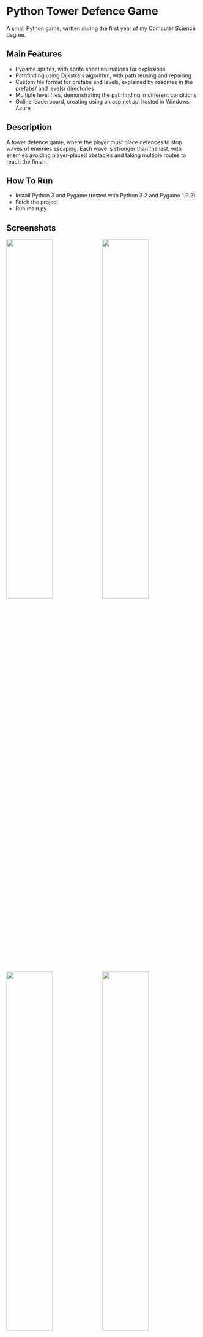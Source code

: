 # Python Tower Defence Game
A small Python game, written during the first year of my Computer Science degree.

## Main Features
- Pygame sprites, with sprite sheet animations for explosions
- Pathfinding using Dijkstra's algorithm, with path reusing and repairing
- Custom file format for prefabs and levels, explained by readmes in the prefabs/ and levels/ directories
- Multiple level files, demonstrating the pathfinding in different conditions
- Online leaderboard, creating using an asp.net api hosted in Windows Azure

## Description
A tower defence game, where the player must place defences to stop waves of enemies escaping. Each wave
is stronger than the last, with enemies avoiding player-placed obstacles and taking multiple routes to reach the finish.

## How To Run
- Install Python 3 and Pygame (tested with Python 3.2 and Pygame 1.9.2)
- Fetch the project
- Run main.py

## Screenshots
<img src="https://raw.githubusercontent.com/loinesg/tower-defence/master/tower-defence-4.jpg" width="49%" />
<img src="https://raw.githubusercontent.com/loinesg/tower-defence/master/tower-defence-1.jpg" width="49%" />
<img src="https://raw.githubusercontent.com/loinesg/tower-defence/master/tower-defence-2.jpg" width="49%" />
<img src="https://raw.githubusercontent.com/loinesg/tower-defence/master/tower-defence-3.jpg" width="49%" />
